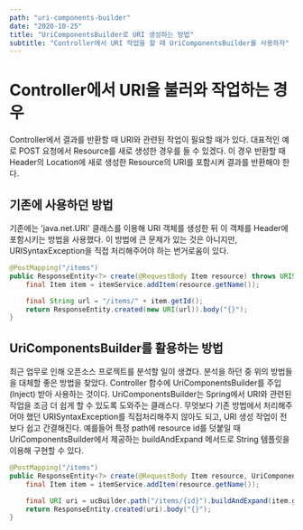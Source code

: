 ```yaml
---
path: "uri-components-builder"
date: "2020-10-25"
title: "UriComponentsBuilder로 URI 생성하는 방법"
subtitle: "Controller에서 URI 작업을 할 때 UriComponentsBuilder를 사용하자"
---
```


# Controller에서 URI을 불러와 작업하는 경우

Controller에서 결과를 반환할 때 URI와 관련된 작업이 필요할 때가 있다. 대표적인 예로 POST 요청에서 Resource를 새로 생성한 경우를 들 수 있겠다. 이 경우 반환할 때 Header의 Location에 새로 생성한 Resource의 URI를 포함시켜 결과를 반환해야 한다.

## 기존에 사용하던 방법

기존에는 'java.net.URI' 클래스를 이용해 URI 객체를 생성한 뒤 이 객체를 Header에 포함시키는 방법을 사용했다. 이 방법에 큰 문제가 있는 것은 아니지만, URISyntaxException을 직접 처리해주어야 하는 번거로움이 있다.

```java
@PostMapping("/items")
public ResponseEntity<?> create(@RequestBody Item resource) throws URISyntaxException {
    final Item item = itemService.addItem(resource.getName());

    final String url = "/items/" + item.getId();
    return ResponseEntity.created(new URI(url)).body("{}");
}
```

## UriComponentsBuilder를 활용하는 방법

최근 업무로 인해 오픈소스 프로젝트를 분석할 일이 생겼다. 분석을 하던 중 위의 방법들을 대체할 좋은 방법을 찾았다. Controller 함수에 UriComponentsBuilder를 주입(Inject) 받아 사용하는 것이다. UriComponentsBuilder는 Spring에서 URI와 관련된 작업을 조금 더 쉽게 할 수 있도록 도와주는 클래스다. 무엇보다 기존 방법에서 처리해주어야 했던 URISyntaxException를 직접처리해주지 않아도 되고, URI 생성 작업이 전보다 쉽고 간결해진다. 예를들어 특정 path에 resource id를 덧붙일 때 UriComponentsBuilder에서 제공하는 buildAndExpand 메서드로 String 템플릿을 이용해 구현할 수 있다.

```java
@PostMapping("/items")
public ResponseEntity<?> create(@RequestBody Item resource, UriComponentsBuilder ucBuilder) {
    final Item item = itemService.addItem(resource.getName());

    final URI uri = ucBuilder.path("/items/{id}").buildAndExpand(item.getId()).toUri();
    return ResponseEntity.created(uri).body("{}");
}
```
